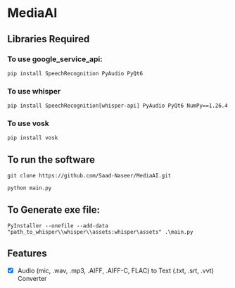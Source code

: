 # MediaAI
## Libraries Required
### To use google_service_api:
```pip install SpeechRecognition PyAudio PyQt6```
### To use whisper
```pip install SpeechRecognition[whisper-api] PyAudio PyQt6 NumPy==1.26.4```
### To use vosk
```pip install vosk```
## To run the software
```git clone https://github.com/Saad-Naseer/MediaAI.git```

```python main.py```
## To Generate exe file:
```PyInstaller --onefile --add-data "path_to_whisper\\whisper\\assets:whisper\assets" .\main.py```
## Features
- [x] Audio (mic, .wav, .mp3, .AIFF, .AIFF-C, FLAC) to Text (.txt, .srt, .vvt) Converter 
